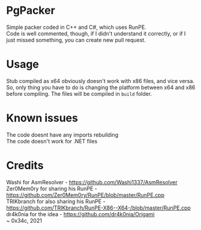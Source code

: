 # PgPacker
Simple packer coded in C++ and C#, which uses RunPE.</br>
Code is well commented, though, if I didn't understand it correctly, or if I just missed something, you can create new pull request.
# Usage
Stub compiled as x64 obviously doesn't work with x86 files, and vice versa.</br>
So, only thing you have to do is changing the platform between x64 and x86 before compiling. The files will be compiled in `build` folder.
# Known issues
The code doesnt have any imports rebuilding</br>
The code doesn't work for .NET files
# Credits
Washi for AsmResolver - https://github.com/Washi1337/AsmResolver</br>
Zer0Mem0ry for sharing his RunPE - https://github.com/Zer0Mem0ry/RunPE/blob/master/RunPE.cpp</br>
TRIKbranch for also sharing his RunPE - https://github.com/TRIKbranch/RunPE-X86--X64-/blob/master/RunPE.cpp</br>
dr4k0nia for the idea - https://github.com/dr4k0nia/Origami</br>
~ 0x34c, 2021

